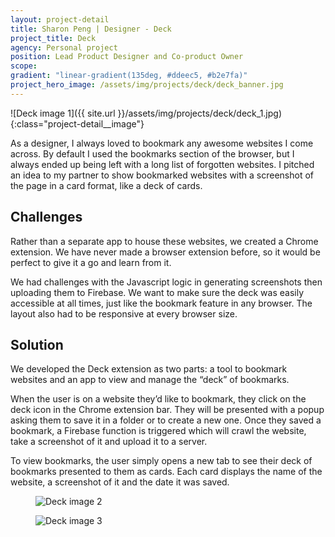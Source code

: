 ```yaml
---
layout: project-detail
title: Sharon Peng | Designer - Deck
project_title: Deck
agency: Personal project
position: Lead Product Designer and Co-product Owner
scope:
gradient: "linear-gradient(135deg, #ddeec5, #b2e7fa)"
project_hero_image: /assets/img/projects/deck/deck_banner.jpg
---
```


![Deck image 1]({{ site.url }}/assets/img/projects/deck/deck_1.jpg){:class="project-detail__image"}

As a designer, I always loved to bookmark any awesome websites I come across. By default I used the bookmarks section of the browser, but I always ended up being left with a long list of forgotten websites. I pitched an idea to my partner to show bookmarked websites with a screenshot of the page in a card format, like a deck of cards.

## Challenges
Rather than a separate app to house these websites, we created a Chrome extension. We have never made a browser extension before, so it would be perfect to give it a go and learn from it.

We had challenges with the Javascript logic in generating screenshots then uploading them to Firebase. We want to make sure the deck was easily accessible at all times, just like the bookmark feature in any browser. The layout also had to be responsive at every browser size.

## Solution
We developed the Deck extension as two parts: a tool to bookmark websites and an app to view and manage the “deck” of bookmarks.

When the user is on a website they’d like to bookmark, they click on the deck icon in the Chrome extension bar. They will be presented with a popup asking them to save it in a folder or to create a new one. Once they saved a bookmark, a Firebase function is triggered which will crawl the website, take a screenshot of it and upload it to a server.

To view bookmarks, the user simply opens a new tab to see their deck of bookmarks presented to them as cards. Each card displays the name of the website, a screenshot of it and the date it was saved.

<figure>
  <img alt="Deck image 2" class="project-detail__image" src="{{ site.url }}/assets/img/projects/deck/deck_2.jpg" />
</figure>
<figure>
  <img alt="Deck image 3" class="project-detail__image" src="{{ site.url }}/assets/img/projects/deck/deck_3.jpg" />
</figure>
